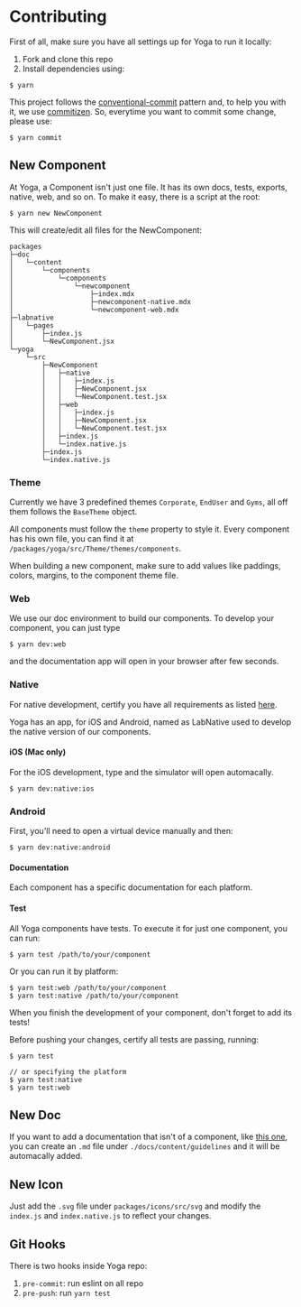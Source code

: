 # Contributing

First of all, make sure you have all settings up for Yoga to run it locally:

1. Fork and clone this repo
2. Install dependencies using:

```
$ yarn
```

This project follows the
[conventional-commit](https://www.conventionalcommits.org/en/v1.0.0/) pattern
and, to help you with it, we use
[commitizen](http://commitizen.github.io/cz-cli/). So, everytime you want to
commit some change, please use:

```
$ yarn commit
```

## New Component

At Yoga, a Component isn't just one file. It has its own docs, tests, exports,
native, web, and so on. To make it easy, there is a script at the root:

```
$ yarn new NewComponent
```

This will create/edit all files for the NewComponent:

```
packages
├─doc
│   └─content
│       └─components
│           └─components
│               └─newcomponent
│                   ├─index.mdx
│                   ├─newcomponent-native.mdx
│                   └─newcomponent-web.mdx
├─labnative
│   └─pages
│       ├─index.js
│       └─NewComponent.jsx
└─yoga
    └─src
        ├─NewComponent
        │   ├─native
        │   │   ├─index.js
        │   │   ├─NewComponent.jsx
        │   │   └─NewComponent.test.jsx
        │   ├─web
        │   │   ├─index.js
        │   │   ├─NewComponent.jsx
        │   │   └─NewComponent.test.jsx
        │   ├─index.js
        │   └─index.native.js
        ├─index.js
        └─index.native.js
```

### Theme

Currently we have 3 predefined themes `Corporate`, `EndUser` and `Gyms`, all
off them follows the `BaseTheme` object.

All components must follow the `theme` property to style it. Every component has
his own file, you can find it at `/packages/yoga/src/Theme/themes/components`.

When building a new component, make sure to add values like paddings, colors,
margins, to the component theme file.

### Web

We use our doc environment to build our components. To develop your component,
you can just type

```
$ yarn dev:web
```

and the documentation app will open in your browser after few seconds.

### Native

For native development, certify you have all requirements as listed
[here](https://reactnative.dev/docs/environment-setup).

Yoga has an app, for iOS and Android, named as LabNative used to develop the
native version of our components.

#### iOS (Mac only)

For the iOS development, type and the simulator will open automacally.

```
$ yarn dev:native:ios
```

### Android

First, you'll need to open a virtual device manually and then:

```
$ yarn dev:native:android
```

#### Documentation

Each component has a specific documentation for each platform.

#### Test

All Yoga components have tests. To execute it for just one component, you
can run:

```
$ yarn test /path/to/your/component
```

Or you can run it by platform:

```
$ yarn test:web /path/to/your/component
$ yarn test:native /path/to/your/component
```

When you finish the development of your component, don't forget to add its
tests!

Before pushing your changes, certify all tests are passing, running:

```
$ yarn test

// or specifying the platform
$ yarn test:native
$ yarn test:web
```

## New Doc

If you want to add a documentation that isn't of a component, like
[this one](https://gympass.github.io/yoga/guidelines/product-content), you can
create an `.md` file under `./docs/content/guidelines` and it will be automacally added.

## New Icon

Just add the `.svg` file under `packages/icons/src/svg` and modify the
`index.js` and `index.native.js` to reflect your changes.

## Git Hooks

There is two hooks inside Yoga repo:

1. `pre-commit`: run eslint on all repo
2. `pre-push`: run `yarn test`
